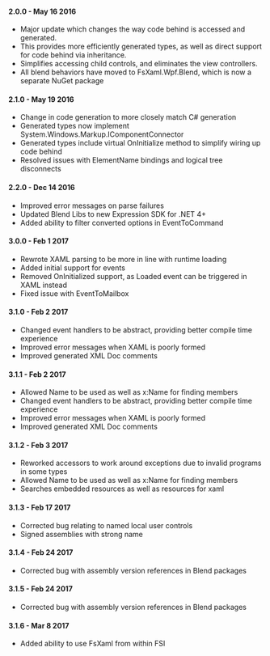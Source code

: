 #### 2.0.0 - May 16 2016
* Major update which changes the way code behind is accessed and generated.  
* This provides more efficiently generated types, as well as direct support for code behind via inheritance. 
* Simplifies accessing child controls, and eliminates the view controllers.  
* All blend behaviors have moved to FsXaml.Wpf.Blend, which is now a separate NuGet package

#### 2.1.0 - May 19 2016
* Change in code generation to more closely match C# generation
* Generated types now implement System.Windows.Markup.IComponentConnector
* Generated types include virtual OnInitialize method to simplify wiring up code behind
* Resolved issues with ElementName bindings and logical tree disconnects

#### 2.2.0 - Dec 14 2016
* Improved error messages on parse failures
* Updated Blend Libs to new Expression SDK for .NET 4+
* Added ability to filter converted options in EventToCommand

#### 3.0.0 - Feb 1 2017
* Rewrote XAML parsing to be more in line with runtime loading
* Added initial support for events
* Removed OnInitialized support, as Loaded event can be triggered in XAML instead
* Fixed issue with EventToMailbox

#### 3.1.0 - Feb 2 2017
* Changed event handlers to be abstract, providing better compile time experience
* Improved error messages when XAML is poorly formed
* Improved generated XML Doc comments

#### 3.1.1 - Feb 2 2017
* Allowed Name to be used as well as x:Name for finding members
* Changed event handlers to be abstract, providing better compile time experience
* Improved error messages when XAML is poorly formed
* Improved generated XML Doc comments

#### 3.1.2 - Feb 3 2017
* Reworked accessors to work around exceptions due to invalid programs in some types
* Allowed Name to be used as well as x:Name for finding members
* Searches embedded resources as well as resources for xaml

#### 3.1.3 - Feb 17 2017
* Corrected bug relating to named local user controls
* Signed assemblies with strong name

#### 3.1.4 - Feb 24 2017
* Corrected bug with assembly version references in Blend packages

#### 3.1.5 - Feb 24 2017
* Corrected bug with assembly version references in Blend packages

#### 3.1.6 - Mar 8 2017
* Added ability to use FsXaml from within FSI




